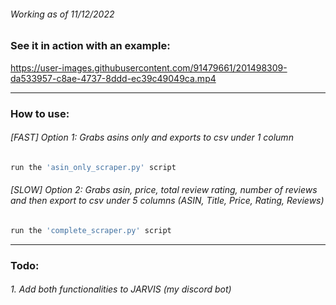 ###### _Working as of 11/12/2022_

### See it in action with an example:
https://user-images.githubusercontent.com/91479661/201498309-da533957-c8ae-4737-8ddd-ec39c49049ca.mp4


---

### How to use:

###### [FAST] Option 1: Grabs asins only and exports to csv under 1 column
```bash
run the 'asin_only_scraper.py' script
```

###### [SLOW] Option 2: Grabs asin, price, total review rating, number of reviews and then export to csv under 5 columns (ASIN, Title, Price, Rating, Reviews)
```bash
run the 'complete_scraper.py' script
```

---

### Todo:

###### 1. Add both functionalities to JARVIS (my discord bot)
